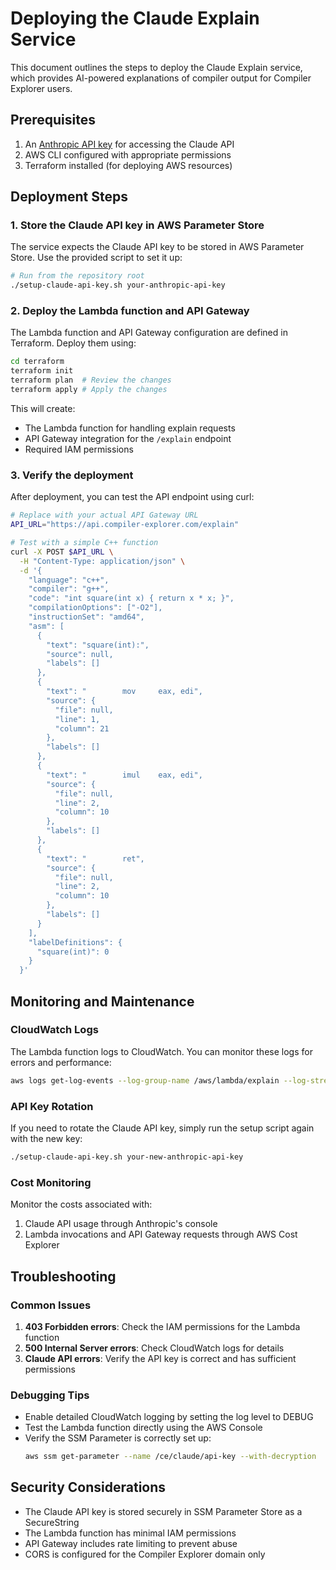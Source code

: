 # Deploying the Claude Explain Service

This document outlines the steps to deploy the Claude Explain service, which provides AI-powered explanations of compiler output for Compiler Explorer users.

## Prerequisites

1. An [Anthropic API key](https://console.anthropic.com/settings/keys) for accessing the Claude API
2. AWS CLI configured with appropriate permissions
3. Terraform installed (for deploying AWS resources)

## Deployment Steps

### 1. Store the Claude API key in AWS Parameter Store

The service expects the Claude API key to be stored in AWS Parameter Store. Use the provided script to set it up:

```bash
# Run from the repository root
./setup-claude-api-key.sh your-anthropic-api-key
```

### 2. Deploy the Lambda function and API Gateway

The Lambda function and API Gateway configuration are defined in Terraform. Deploy them using:

```bash
cd terraform
terraform init
terraform plan  # Review the changes
terraform apply # Apply the changes
```

This will create:
- The Lambda function for handling explain requests
- API Gateway integration for the `/explain` endpoint
- Required IAM permissions

### 3. Verify the deployment

After deployment, you can test the API endpoint using curl:

```bash
# Replace with your actual API Gateway URL
API_URL="https://api.compiler-explorer.com/explain"

# Test with a simple C++ function
curl -X POST $API_URL \
  -H "Content-Type: application/json" \
  -d '{
    "language": "c++",
    "compiler": "g++",
    "code": "int square(int x) { return x * x; }",
    "compilationOptions": ["-O2"],
    "instructionSet": "amd64",
    "asm": [
      {
        "text": "square(int):",
        "source": null,
        "labels": []
      },
      {
        "text": "        mov     eax, edi",
        "source": {
          "file": null,
          "line": 1,
          "column": 21
        },
        "labels": []
      },
      {
        "text": "        imul    eax, edi",
        "source": {
          "file": null,
          "line": 2,
          "column": 10
        },
        "labels": []
      },
      {
        "text": "        ret",
        "source": {
          "file": null,
          "line": 2,
          "column": 10
        },
        "labels": []
      }
    ],
    "labelDefinitions": {
      "square(int)": 0
    }
  }'
```

## Monitoring and Maintenance

### CloudWatch Logs

The Lambda function logs to CloudWatch. You can monitor these logs for errors and performance:

```bash
aws logs get-log-events --log-group-name /aws/lambda/explain --log-stream-name <log-stream-name>
```

### API Key Rotation

If you need to rotate the Claude API key, simply run the setup script again with the new key:

```bash
./setup-claude-api-key.sh your-new-anthropic-api-key
```

### Cost Monitoring

Monitor the costs associated with:
1. Claude API usage through Anthropic's console
2. Lambda invocations and API Gateway requests through AWS Cost Explorer

## Troubleshooting

### Common Issues

1. **403 Forbidden errors**: Check the IAM permissions for the Lambda function
2. **500 Internal Server errors**: Check CloudWatch logs for details
3. **Claude API errors**: Verify the API key is correct and has sufficient permissions

### Debugging Tips

- Enable detailed CloudWatch logging by setting the log level to DEBUG
- Test the Lambda function directly using the AWS Console
- Verify the SSM Parameter is correctly set up:
  ```bash
  aws ssm get-parameter --name /ce/claude/api-key --with-decryption
  ```

## Security Considerations

- The Claude API key is stored securely in SSM Parameter Store as a SecureString
- The Lambda function has minimal IAM permissions
- API Gateway includes rate limiting to prevent abuse
- CORS is configured for the Compiler Explorer domain only
